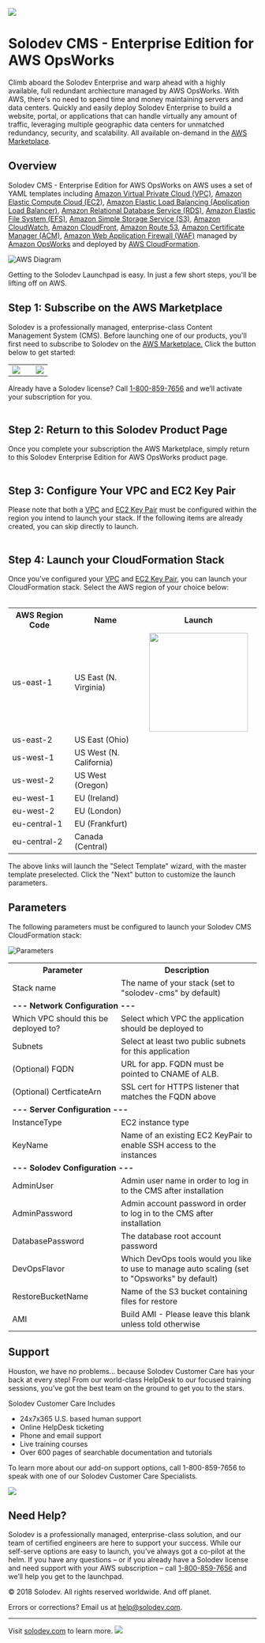 ﻿<a href="https://aws.amazon.com/marketplace/pp/B01LXZKO21?qid=1534773581495&sr=0-1&ref_=srh_res_product_title"><img src="images/Solodev_Lite_Header.jpg"/></a>

# Solodev CMS - Enterprise Edition for AWS OpsWorks
Climb aboard the Solodev Enterprise and warp ahead with a highly available, full redundant archiecture managed by AWS OpsWorks. With AWS, there's no need to spend time and money maintaining servers and data centers. Quickly and easily deploy Solodev Enterprise to build a website, portal, or applications that can handle virtually any amount of traffic, leveraging multiple geographic data centers for unmatched redundancy, security, and scalability. All available on-demand in the <a href="https://aws.amazon.com/marketplace/pp/B01LXZKO21?qid=1534773581495&sr=0-1&ref_=srh_res_product_title">AWS Marketplace</a>.

## Overview
Solodev CMS - Enterprise Edition for AWS OpsWorks on AWS uses a set of YAML templates including [Amazon Virtual Private Cloud (VPC)](http://docs.aws.amazon.com/AmazonVPC/latest/UserGuide/VPC_Introduction.html), [Amazon Elastic Compute Cloud (EC2)](http://docs.aws.amazon.com/AWSEC2/latest/UserGuide/concepts.html), [Amazon Elastic Load Balancing (Application Load Balancer)](https://docs.aws.amazon.com/elasticloadbalancing/latest/application/introduction.html), [Amazon Relational Database Service (RDS)](http://docs.aws.amazon.com/AmazonRDS/latest/UserGuide/Welcome.html), [Amazon Elastic File System (EFS)](http://docs.aws.amazon.com/efs/latest/ug/whatisefs.html), [Amazon Simple Storage Service (S3)](https://docs.aws.amazon.com/AmazonS3/latest/dev/Welcome.html), [Amazon CloudWatch](https://docs.aws.amazon.com/AmazonCloudWatch/latest/monitoring/WhatIsCloudWatch.html), [Amazon CloudFront](http://docs.aws.amazon.com/AmazonCloudFront/latest/DeveloperGuide/Introduction.html), [Amazon Route 53](http://docs.aws.amazon.com/Route53/latest/DeveloperGuide/Welcome.html), [Amazon Certificate Manager (ACM)](https://docs.aws.amazon.com/acm/latest/userguide/acm-overview.html), [Amazon Web Application Firewall (WAF)](https://docs.aws.amazon.com/waf/latest/developerguide/what-is-aws-waf.html) managed by [Amazon OpsWorks](https://docs.aws.amazon.com/opsworks/latest/userguide/welcome.html) and deployed by [AWS CloudFormation](http://docs.aws.amazon.com/AWSCloudFormation/latest/UserGuide/Welcome.html).

![AWS Diagram](images/Solodev_EE_OpsWorks_Architecture.jpg)

Getting to the Solodev Launchpad is easy. In just a few short steps, you'll be lifting off on AWS.


## Step 1: Subscribe on the AWS Marketplace

Solodev is a professionally managed, enterprise-class Content Management System (CMS). Before launching one of our products, you'll first need to subscribe to Solodev on the <a href="https://aws.amazon.com/marketplace/pp/B01LXZKO21?qid=1534773581495&sr=0-1&ref_=srh_res_product_title">AWS Marketplace.</a> Click the button below to get started: 
<table>
	<tr>
		<td width="60%"><a href="https://aws.amazon.com/marketplace/pp/B01LXZKO21?qid=1534773581495&sr=0-1&ref_=srh_res_product_title"><img src="images/AWS_Marketplace_Logo.jpg" /></a></td>
		<td><a href="pages/solodev-cms-lite.md"><img src="images/Subscribe_Large.jpg" /></a></td>
	</tr>
</table>


Already have a Solodev license? Call <a href="tel:1.800.859.7656">1-800-859-7656</a> and we’ll activate your subscription for you.<br /><br />

## Step 2: Return to this Solodev Product Page
Once you complete your subscription the AWS Marketplace, simply return to this Solodev Enterprise Edition for AWS OpsWorks product page.<br/><br />

## Step 3: Configure Your VPC and EC2 Key Pair
Please note that both a <a href="http://docs.aws.amazon.com/AmazonVPC/latest/UserGuide/VPC_Introduction.html">VPC</a> and <a href="http://docs.aws.amazon.com/AWSEC2/latest/UserGuide/concepts.html">EC2 Key Pair</a> must be configured within the region you intend to launch your stack. If the following items are already created, you can skip directly to launch.<br/><br />

## Step 4: Launch your CloudFormation Stack
Once you’ve configured your <a href="http://docs.aws.amazon.com/AmazonVPC/latest/UserGuide/VPC_Introduction.html">VPC</a> and <a href="http://docs.aws.amazon.com/AWSEC2/latest/UserGuide/concepts.html">EC2 Key Pair</a>, you can launch your CloudFormation stack. Select the AWS region of your choice below:<br/><br/>

<table>
	<tr>
		<th width="299">AWS Region Code</td>
		<th width="299">Name</td>
		<th width="299" align="center">Launch</td>
	</tr>
	<tr>
		<td>us-east-1</td>
		<td>US East (N. Virginia)</td>
		<td align="center"><a href="https://console.aws.amazon.com/cloudformation/home?region=us-east-1#/stacks/new?stackName=solodev-cms&templateURL=https://s3.amazonaws.com/solodev-aws-ha/aws/solodev-enterprise-cluster.yaml"><img src="images/Solodev_LaunchStack.png" width="200" /></td>
	</tr>
	<tr>
		<td>us-east-2</td>
		<td>US East (Ohio)</td>
		<td align="center"><!-- <a href="#"><img src="images/Solodev_LaunchStack.png" width="200" />--></td>
	</tr>
	<tr>
		<td>us-west-1</td>
		<td>US West (N. California)</td>
		<td align="center"><!-- <a href="#"><img src="images/Solodev_LaunchStack.png" width="200" />--></td>
	</tr>
	<tr>
		<td>us-west-2</td>
		<td>US West (Oregon)</td>
		<td align="center"><!-- <a href="#"><img src="images/Solodev_LaunchStack.png" width="200" />--></td>
	</tr>
	<tr>
		<td>eu-west-1</td>
		<td>EU (Ireland)</td>
		<td align="center"><!-- <a href="#"><img src="images/Solodev_LaunchStack.png" width="200" />--></td>
	</tr>
	<tr>
		<td>eu-west-2</td>
		<td>EU (London)</td>
		<td align="center"><!-- <a href="#"><img src="images/Solodev_LaunchStack.png" width="200" />--></td>
	</tr>
	<tr>
		<td>eu-central-1</td>
		<td>EU (Frankfurt)</td>
		<td align="center"><!-- <a href="#"><img src="images/Solodev_LaunchStack.png" width="200" />--></td>
	</tr>
	<tr>
		<td>eu-central-2</td>
		<td>Canada (Central)</td>
		<td align="center"><!-- <a href="#"><img src="images/Solodev_LaunchStack.png" width="200" />--></td>
	</tr>
</table>
The above links will launch the "Select Template" wizard, with the master template preselected. Click the "Next" button to customize the launch parameters.

## Parameters

The following parameters must be configured to launch your Solodev CMS CloudFormation stack:

![Parameters](images/Solodev_EE_Ops_Parameters.jpg)

<table>
	<tr>
		<th width="300">Parameter</th>
		<th width="598">Description</th>
	</tr>
	<tr>
		<td>Stack name</td>
		<td> The name of your stack (set to "solodev-cms" by default)</td>
	</tr>
	<tr>
		<td colspan="2"><strong>--- Network Configuration ---</strong></td>
	</tr>
	<tr>
		<td>Which VPC should this be deployed to?</td>
		<td>Select which VPC the application should be deployed to</td>
	</tr>
	<tr>
		<td>Subnets</td>
		<td>Select at least two public subnets for this application</td>
	</tr>
	<tr>
		<td>(Optional) FQDN</td>
		<td>URL for app. FQDN must be pointed to CNAME of ALB.</td>
	</tr>
	<tr>
		<td>(Optional) CertficateArn</td>
		<td>SSL cert for HTTPS listener that matches the FQDN above</td>
	</tr>
	<tr>
		<td colspan="2"><strong>--- Server Configuration ---</strong></td>
	</tr>
	<tr>
		<td>InstanceType</td>
		<td>EC2 instance type</td>
	</tr>
	<tr>
		<td>KeyName </td>
		<td>Name of an existing EC2 KeyPair to enable SSH access to the instances</td>
	</tr>
	<tr>
		<td colspan="2"><strong>--- Solodev Configuration ---</strong></td>
	</tr>
	<tr>
		<td>AdminUser</td>
		<td>Admin user name in order to log in to the CMS after installation</td>
	</tr>
	<tr>
		<td>AdminPassword</td>
		<td>Admin account password in order to log in to the CMS after installation</td>
	</tr>
	<tr>
		<td>DatabasePassword</td>
		<td>The database root account password</td>
	</tr>
	<tr>
		<td>DevOpsFlavor</td>
		<td>Which DevOps tools would you like to use to manage auto scaling (set to "Opsworks" by default)</td>
	</tr>
	<tr>
		<td>RestoreBucketName</td>
		<td>Name of the S3 bucket containing files for restore</td>
	</tr>
	<tr>
		<td>AMI</td>
		<td>Build AMI - Please leave this blank unless told otherwise</td>
	</tr>
</table>

## Support
Houston, we have no problems… because Solodev Customer Care has your back at every step! From our world-class HelpDesk to our focused training sessions, you’ve got the best team on the ground to get you to the stars. 

Solodev Customer Care Includes
* 24x7x365 U.S. based human support
* Online HelpDesk ticketing
* Phone and email support
* Live training courses
* Over 600 pages of searchable documentation and tutorials

To learn more about our add-on support options, call 1-800-859-7656 to speak with one of our Solodev Customer Care Specialists.

<a href="https://www.solodev.com/product/support.stml"><img src="images/Solodev_Git_Support.jpg"/></a>


## Need Help?

Solodev is a professionally managed, enterprise-class solution, and our team of certified engineers are here to support your success. While our self-serve options are easy to launch, you’ve always got a co-pilot at the helm. If you have any questions – or if you already have a Solodev license and need support with your AWS subscription – call <a href="tel:1.800.859.7656">1-800-859-7656</a> and we’ll help you get to the launchpad.


© 2018 Solodev. All rights reserved worldwide. And off planet. 

Errors or corrections? Email us at help@solodev.com.

---
Visit [solodev.com](https://www.solodev.com/) to learn more. <img src="https://www.google-analytics.com/collect?v=1&tid=UA-3849724-1&cid=1&t=event&ec=github_aws&ea=main&cs=github&cm=github&cn=github_aws" />
